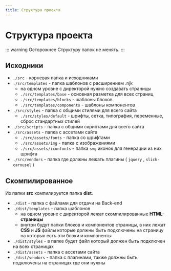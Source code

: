 ```yaml
---
title: Структура проекта
---
```


# Структура проекта

::: warning Осторожнее
Структуру папок не менять.
:::

## Исходники

- `./src` - корневая папка и исходниками
- `./src/templates` - папка шаблонов с расширением .njk
    - на одном уровне с директорой нужно создавать страницы
    - `./src/templates/base` - основная разметка для всех страниц
    - `./src/templates/blocks` - шаблоны блоков
    - `./src/templates/components` - шаблоны компонентов
- `./src/styles` - папка с общими стилями для всего сайта
    - `./src/styles/default` - шрифты, сетка, типография, переменные, сброс стандартных стилей
- `./src/scripts` - папка с общими скриптами для всего сайта
- `./src/assets` - папка с ассетами сайта
    - `./src/assets/fonts` - папка со шрифтами
    - `./src/assets/img` - папка с изображениями
    - `./src/assets/iconfonts` - папка `svg` иконок для генерации из них шрифта
- `./src/vendors` - папка где должны лежать плагины ( `jquery` , `slick-carousel` )

## Скомпилированное

Из папки **src** компилируется папка **dist**.

- `./dist` - папка с файлами для отдачи на Back-end
- `./dist/templates` - папка шаблонов
    - на одном уровне с директорой лежат скомпилированные **HTML-страницы**
    - внутри будут папки блоков и компонентов страницы, в них лежат **CSS** и **JS** файлы которые должны быть подключены на страницу на которых есть эти блоки и компоненты
- `./dist/styles` - в папке будет файл который должен быть подключен на всех страницах
- `./dist/assets` - папка с ассетами сайта
- `./dist/vendors` - папка с плагинами, также должны быть подключены на страницах где они нужны